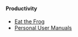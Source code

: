 #### Productivity

* [Eat the Frog](https://blog.noisli.com/what-it-means-to-eat-the-frog/)
* [Personal User Manuals](https://www.linkedin.com/pulse/leaders-need-user-manuals-what-i-learned-writing-mine-abby-falik/)
